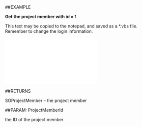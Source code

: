 

##EXAMPLE

**Get the project member with id = 1**

This text may be copied to the notepad, and saved as a *.vbs file. Remember to change the login information.

![](../../Examples/vbs/Database.GetProjectMember.vbs.txt)




##RETURNS

SOProjectMember – the project member





##PARAM: ProjectMemberId

the ID of the project member



